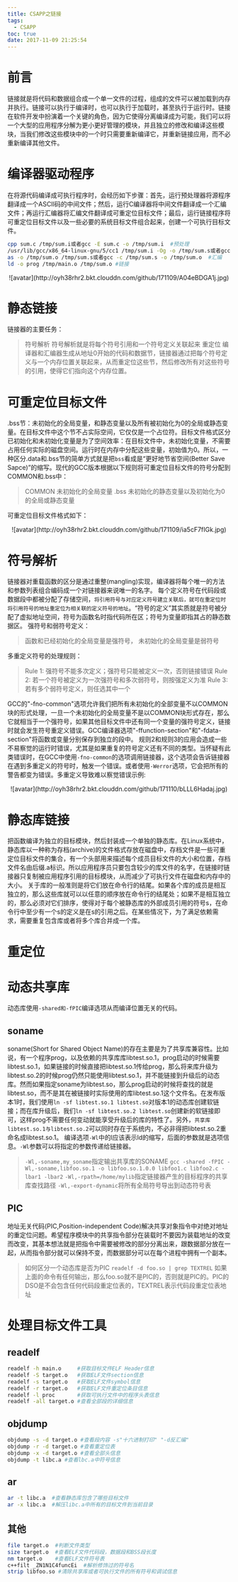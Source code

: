 ```yaml
---
title: CSAPP之链接
tags:
  - CSAPP
toc: true
date: 2017-11-09 21:25:54
---
```

# 前言
链接就是将代码和数据组合成一个单一文件的过程，组成的文件可以被加载到内存并执行。链接可以执行于编译时，也可以执行于加载时，甚至执行于运行时。链接在软件开发中扮演着一个关键的角色，因为它使得分离编译成为可能，我们可以将一个大型的应用程序分解为更小更好管理的模块，并且独立的修改和编译这些模块，当我们修改这些模块中的一个时只需要重新编译它，并重新链接应用，而不必重新编译其他文件。

# 编译器驱动程序
在将源代码编译成可执行程序时，会经历如下步骤：首先，运行预处理器将源程序翻译成一个ASCII码的中间文件；然后，运行C编译器将中间文件翻译成一个汇编文件；再运行汇编器将汇编文件翻译成可重定位目标文件；最后，运行链接程序将可重定位目标文件以及一些必要的系统目标文件组合起来，创建一个可执行目标文件。
``` bash
cpp sum.c /tmp/sum.i或者gcc -E sum.c -o /tmp/sum.i  #预处理
/usr/lib/gcc/x86_64-linux-gnu/5/cc1 /tmp/sum.i -Og -o /tmp/sum.s或者gcc -Og -S sum.i -o /tmp/sum.s #编译
as -o /tmp/sum.o /tmp/sum.s或者gcc -c /tmp/sum.s -o /tmp/sum.o  #汇编
ld -o prog /tmp/main.o /tmp/sum.o #链接
```
<!--more-->
<center>![avatar](http://oyh38rhr2.bkt.clouddn.com/github/171109/A04eBDGA1j.jpg)</center>

# 静态链接
链接器的主要任务：
>符号解析  符号解析就是将每个符号引用和一个符号定义关联起来
重定位  编译器和汇编器生成从地址0开始的代码和数据节，链接器通过把每个符号定义与一个内存位置关联起来，从而重定位这些节，然后修改所有对这些符号的引用，使得它们指向这个内存位置。

# 可重定位目标文件
.bss节：未初始化的全局变量，和静态变量以及所有被初始化为0的全局或静态变量。在目标文件中这个节不占实际空间，它仅仅是一个占位符。目标文件格式区分已初始化和未初始化变量是为了空间效率：在目标文件中，未初始化变量，不需要占用任何实际的磁盘空间。运行时在内存中分配这些变量，初始值为0。所以，一种区分.data和.bss节的简单方式就是把`bss`看成是“更好地节省空间(Better Save Sapce)”的缩写。现代的GCC版本根据以下规则将可重定位目标文件的符号分配到COMMON和.bss中：
>COMMON   未初始化的全局变量
.bss     未初始化的静态变量以及初始化为0的全局或静态变量

可重定位目标文件格式如下：
<center>![avatar](http://oyh38rhr2.bkt.clouddn.com/github/171109/ia5cF7fIGk.jpg)</center>

# 符号解析
链接器对重载函数的区分是通过重整(mangling)实现，编译器将每个唯一的方法和参数列表组合编码成一个对链接器来说唯一的名字。
每个定义符号在代码段或数据段中都被分配了存储空间，`将引用符号与对应定义符号建立关联后，就可在重定位时将引用符号的地址重定位为相关联的定义符号的地址`。“符号的定义”其实质就是符号被分配了虚拟地址空间，符号为函数名时指代码所在区；符号为变量即指其占的静态数据区。
强符号和弱符号定义：
>函数和已经初始化的全局变量是强符号，
未初始化的全局变量是弱符号

多重定义符号的处理规则：
>Rule 1: 强符号不能多次定义；强符号只能被定义一次，否则链接错误
Rule 2: 若一个符号被定义为一次强符号和多次弱符号，则按强定义为准
Rule 3: 若有多个弱符号定义，则任选其中一个

GCC的"-fno-common"选项允许我们把所有未初始化的全部变量不以COMMON块的形式处理，一旦一个未初始化的全局变量不是以COMMON块形式存在，那么它就相当于一个强符号，如果其他目标文件中还有同一个变量的强符号定义，链接时就会发生符号重定义错误。GCC编译器选项"-ffunction-section"和"-fdata-section"将函数或变量分别保存到独立的段中。
规则2和规则3的应用会造成一些不易察觉的运行时错误，尤其是如果重复的符号定义还有不同的类型。当怀疑有此类错误时，在GCC中使用`-fno-common`的选项调用链接器，这个选项会告诉链接器在遇到多重定义的符号时，触发一个错误。或者使用`-Werror`选项，它会把所有的警告都变为错误。多重定义导致难以察觉错误示例:
<center>![avatar](http://oyh38rhr2.bkt.clouddn.com/github/171110/bLLL6Hadaj.jpg)</center>

# 静态库链接
把函数编译为独立的目标模块，然后封装成一个单独的静态库。在Linux系统中，静态库以一种称为存档(archive)的文件格式存放在磁盘中，存档文件是一些可重定位目标文件的集合，有一个头部用来描述每个成员目标文件的大小和位置，存档文件名由后缀.a标识。所以应用程序员只要包含较少的库文件的名字，在链接时链接器只复制被应用程序引用的目标模块，从而减少了可执行文件在磁盘和内存中的大小。
关于库的一般准则是将它们放在命令行的结尾。如果各个库的成员是相互独立的，那么这些库就可以以任意的顺序放在命令行的结尾处；如果不是相互独立的，那么必须对它们排序，使得对于每个被静态库的外部成员引用的符号s，在命令行中至少有一个s的定义是在s的引用之后。在某些情况下，为了满足依赖需求，需要重复包含库或者将多个库合并成一个库。

# 重定位

# 动态共享库
动态库使用`-shared和-fPIC`编译选项从而编译位置无关的代码。
## soname
soname(Short for Shared Object Name)的存在主要是为了共享库兼容性。比如说，有一个程序prog，以及依赖的共享库库libtest.so.1，prog启动的时候需要libtest.so.1，如果链接的时候直接把libtest.so.1传给prog，那么将来库升级为libtest.so.2的时候prog仍然只能使用libtest.so.1，并不能链接到升级后的动态库。然而如果指定soname为libtest.so，那么prog启动的时候将查找的就是libtest.so，而不是其在被链接时实际使用的库libtest.so.1这个文件名。在发布版本1时，我们使用`ln -sf libtest.so.1 libtest.so`对版本1的动态库创建软链接；而在库升级后，我们`ln -sf libtest.so.2 libtest.so`创建新的软链接即可，这样prog不需要任何变动就能享受升级后的库的特性了。另外，`共享库libtest.so.1与libtest.so.2`可以同时存在于系统内，不必非得把libtest.so.2重命名成libtest.so.1。
编译选项`-Wl`中的l应该表示ld的缩写，后面的参数就是选项信息。`-Wl`参数可以将指定的参数传递给链接器。
>`-Wl,-soname,my_soname`指定输出共享库的SONAME
    `gcc -shared -fPIC -Wl,-soname,libfoo.so.1 -o libfoo.so.1.0.0 libfoo1.c libfoo2.c -lbar1 -lbar2`
`-Wl,-rpath=/home/mylib`指定链接器产生的目标程序的共享库查找路径
`-Wl,-export-dynamic`将所有全局符号导出到动态符号表

## PIC
地址无关代码(PIC,Position-independent Code)解决共享对象指令中对绝对地址的重定位问题。希望程序模块中的共享指令部分在装载时不要因为装载地址的改变而改变，其基本想法就是把指令中需要被修改的部分分离出来，跟数据部分放在一起，从而指令部分就可以保持不变，而数据部分可以在每个进程中拥有一个副本。
>如何区分一个动态库是否为PIC
    `readelf -d foo.so | grep TEXTREL`
如果上面的命令有任何输出，那么foo.so就不是PIC的，否则就是PIC的。PIC的DSO是不会包含任何代码段重定位表的，TEXTREL表示代码段重定位表地址

# 处理目标文件工具
## readelf
``` bash
readelf -h main.o     #获取目标文件ELF Header信息
readelf -S target.o   #获取ELF文件section信息
readelf -s target.o   #获取ELF文件symbol信息
readelf -r target.o   #获取ELF文件重定位条目信息
readelf -l proc       #获取可执行文件中的程序头表信息
readelf -all target.o #查看全部段的详细信息
```

## objdump
``` bash
objdump -s -d target.o #查看段内容 -s"十六进制打印" "-d反汇编"
objdump -r -d target.o #查看重定位表
objdump -x -d target.o #查看全部头信息
objdump -t libc.a #查看lbc.a中符号信息  
```

## ar
``` bash
ar -t libc.a  #查看静态库包含了哪些目标文件
ar -x libc.a  #解压libc.a中所有的目标文件到当前目录
```

## 其他
``` bash
file target.o  #判断文件类型
size target.o  #查看ELF文件代码段，数据段和BSS段长度
nm target.o    #查看ELF文件符号表
c++filt _ZN1N1C4funcEi  #解析修饰过的符号名
strip libfoo.so #清除共享库或者可执行文件的所有符号和调试信息
```
